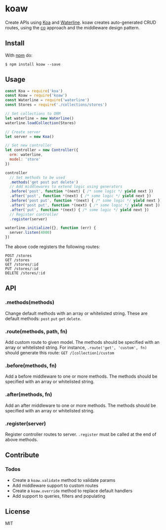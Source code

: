# koaw

Create APIs using [Koa](http://koajs.com) and [Waterline](https://github.com/balderdashy/waterline). koaw creates auto-generated CRUD routes, using the [co](https://github.com/tj/co) approach and the middleware design pattern.

## Install

With [npm](http://npmjs.org) do:

```
$ npm install koaw --save
```

## Usage

```js
const Koa = require('koa')
const Koaw = require('koaw')
const Waterline = require('waterline')
const Stores = require('./collections/stores')

// Set collections to ORM
let waterline = new Waterline()
waterline.loadCollection(Stores)

// Create server
let server = new Koa()

// Set new controller
let controller = new Controller({
  orm: waterline,
  model: 'store'
})

controller
  // Set methods to be used
  .methods('get post put delete')
  // Add middlewares to extend logic using generators
  .before('post', function *(next) { /* some logic */ yield next })
  .after('post', function *(next) { /* some logic */ yield next })
  .before('post put', function *(next) { /* some logic */ yield next })
  .after('post put', function *(next) { /* some logic */ yield next })
  .after('put', function *(next) { /* some logic */ yield next })
  // Register controller
  .register(server)

waterline.initialize({}, function (err) {
  server.listen(4000)
})
```

The above code registers the following routes:

```
POST /stores
GET /stores
GET /stores/:id
PUT /stores/:id
DELETE /stores/:id
```

## API

### .methods(methods)

Change default methods with an array or whitelisted string. These are default methods: `post` `put` `get` `delete`.

### .route(methods, path, fn)

Add custom route to given model. The methods should be specified with an array or whitelisted string. For instance, `.route('get', 'custom', fn)` should generate this route: `GET /[collection]/custom`

### .before(methods, fn)

Add a before middleware to one or more methods. The methods should be specified with an array or whitelisted string.

### .after(methods, fn)

Add an after middleware to one or more methods. The methods should be specified with an array or whitelisted string.

### .register(server)

Register controller routes to server. `.register` must be called at the end of above methods.


## Contribute

### Todos

* Create a `koaw.validate` method to validate params
* Add middleware support to custom routes
* Create a `koaw.override` method to replace default handlers
* Add support to queries, filters and populating

## License

MIT
